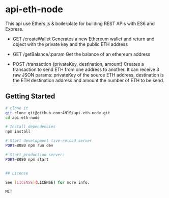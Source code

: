 api-eth-node
==================================

This api use Ethers.js & boilerplate for building REST APIs with ES6 and Express.

- GET /createWallet Generates a new Ethereum wallet and return and object with the private key and the public ETH address

- GET /getBalance/:param Get the balance of an ethereum address

- POST /transaction {privateKey, destination, amount} Creates a transaction to send ETH from one address to another. It can receive 3 raw JSON params: privateKey of the source ETH address, destination is the ETH destination address and amount the number of ETH to be send.



Getting Started
---------------

```sh
# clone it
git clone git@github.com:4N1S/api-eth-node.git
cd api-eth-node

# Install dependencies
npm install

# Start development live-reload server
PORT=8080 npm run dev

# Start production server:
PORT=8080 npm start


## License

See [LICENSE](LICENSE) for more info.

MIT
